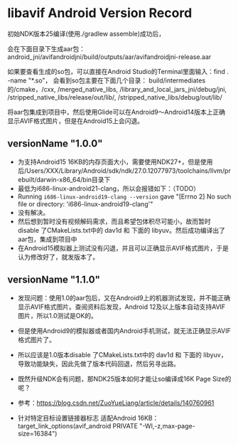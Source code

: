 # libavif Android Version Record

初始NDK版本25编译(使用./gradlew assemble)成功后，

会在下面目录下生成aar包：
android_jni/avifandroidjni/build/outputs/aar/avifandroidjni-release.aar

如果要查看生成的so包，可以直接在Android Studio的Terminal里面输入：find . -name "*.so"，
会看到so包主要在下面几个目录：
build/intermediates的/cmake，/cxx, /merged_native_libs, /library_and_local_jars_jni/debug/jni, /stripped_native_libs/release/out/lib/, /stripped_native_libs/debug/out/lib/

将aar包集成到项目中，然后使用Glide可以在Android9～Android14版本上正确显示AVIF格式图片，但是在Android15上会闪退。


## versionName "1.0.0"
* 为支持Android15 16KB的内存页面大小，需要使用NDK27+，但是使用后/Users/XXX/Library/Android/sdk/ndk/27.0.12077973/toolchains/llvm/prebuilt/darwin-x86_64/bin目录下
* 最低为i686-linux-android21-clang，所以会报错如下：（TODO）
* Running `i686-linux-android19-clang --version` gave "[Errno 2] No such file or directory: 'i686-linux-android19-clang'"
* 没有解决。
* 然后想到暂时没有视频解码需求，而且希望包体积尽可能小，故而暂时 disable 了CMakeLists.txt中的 dav1d 和 下面的 libyuv。然后成功编译出了aar包，集成到项目中
* 在Android15模拟器上测试没有闪退，并且可以正确显示AVIF格式图片，于是认为修改好了，就发版本了。


## versionName "1.1.0"
* 发现问题：使用1.0的aar包后，又在Android9上的机器测试发现，并不能正确显示AVIF格式图片。查阅资料后发现，Android 12及以上版本自动支持AVIF图片，所以1.0测试是OK的。
* 但是使用Android9的模拟器或者国内Android手机测试，就无法正确显示AVIF格式图片了。
* 所以应该是1.0版本disable 了CMakeLists.txt中的 dav1d 和 下面的 libyuv，导致功能缺失，因此先做了版本代码回退，然后另寻出路。

* 既然升级NDK会有问题，那NDK25版本如何才能让so编译成16K Page Size的呢？
* 参考：https://blog.csdn.net/ZuoYueLiang/article/details/140760961
* 针对特定目标设置链接器标志 适配Android 16KB： target_link_options(avif_android PRIVATE "-Wl,-z,max-page-size=16384")